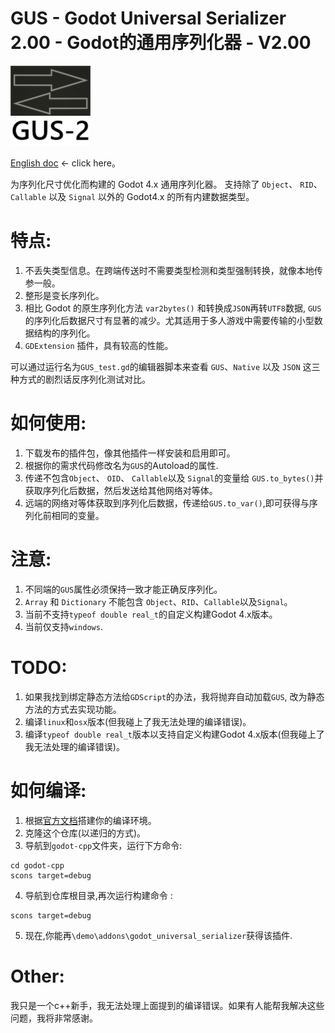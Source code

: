 
# GUS - Godot Universal Serializer 2.00 - Godot的通用序列化器 - V2.00

![Image text](icon.png)

[English doc](README.md) <- click here。

为序列化尺寸优化而构建的 Godot 4.x 通用序列化器。
支持除了 `Object`、 `RID`、 `Callable` 以及 `Signal` 以外的 Godot4.x 的所有内建数据类型。

# 特点:
  1. 不丢失类型信息。在跨端传送时不需要类型检测和类型强制转换，就像本地传参一般。
  2. 整形是变长序列化。
  3. 相比 Godot 的原生序列化方法 `var2bytes()` 和转换成`JSON`再转`UTF8`数据, `GUS`的序列化后数据尺寸有显著的减少。尤其适用于多人游戏中需要传输的小型数据结构的序列化。
  3. `GDExtension` 插件，具有较高的性能。

  可以通过运行名为`GUS_test.gd`的编辑器脚本来查看 `GUS`、`Native` 以及 `JSON` 这三种方式的剧烈话反序列化测试对比。

# 如何使用:
  1. 下载发布的插件包，像其他插件一样安装和启用即可。
  2. 根据你的需求代码修改名为`GUS`的Autoload的属性.
  3. 传递不包含`Object`、 `OID`、 `Callable`以及 `Signal`的变量给 `GUS.to_bytes()`并获取序列化后数据，然后发送给其他网络对等体。
  3. 远端的网络对等体获取到序列化后数据，传递给`GUS.to_var()`,即可获得与序列化前相同的变量。


# 注意:
  1. 不同端的`GUS`属性必须保持一致才能正确反序列化。
  2. `Array` 和 `Dictionary` 不能包含 `Object`、`RID`、`Callable`以及`Signal`。
  3. 当前不支持`typeof double real_t`的自定义构建Godot 4.x版本。
  4. 当前仅支持`windows`.
	
# TODO:
  1. 如果我找到绑定静态方法给`GDScript`的办法，我将抛弃自动加载`GUS`, 改为静态方法的方式去实现功能。
  2. 编译`linux`和`osx`版本(但我碰上了我无法处理的编译错误)。
  3. 编译`typeof double real_t`版本以支持自定义构建Godot 4.x版本(但我碰上了我无法处理的编译错误)。

# 如何编译:
  1. 根据[官方文档](https://docs.godotengine.org/zh_CN/stable/development/compiling/index.html)搭建你的编译环境。
  1. 克隆这个仓库(以递归的方式)。
  3. 导航到`godot-cpp`文件夹，运行下方命令:

    cd godot-cpp
    scons target=debug
  4. 导航到仓库根目录,再次运行构建命令 :
    
    scons target=debug
  5. 现在,你能再`\demo\addons\godot_universal_serializer`获得该插件.

# Other:
我只是一个c++新手，我无法处理上面提到的编译错误。如果有人能帮我解决这些问题，我将非常感谢。